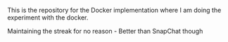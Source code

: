 This is the repository for the Docker implementation where I am doing the experiment with the docker.

Maintaining the streak for no reason - Better than SnapChat though
